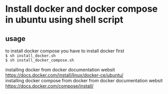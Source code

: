 # Install docker and docker compose in ubuntu using shell script

## usage 
to install docker compose you have to install docker first     
`$ sh install_docker.sh`   
`$ sh install_docker_compose.sh`


installing docker from docker documentation websit https://docs.docker.com/install/linux/docker-ce/ubuntu/   
installing docker compose from docker from docker documentation websit https://docs.docker.com/compose/install/
